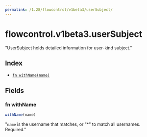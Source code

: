 ```yaml
---
permalink: /1.28/flowcontrol/v1beta3/userSubject/
---
```


# flowcontrol.v1beta3.userSubject

"UserSubject holds detailed information for user-kind subject."

## Index

* [`fn withName(name)`](#fn-withname)

## Fields

### fn withName

```ts
withName(name)
```

"`name` is the username that matches, or \"*\" to match all usernames. Required."